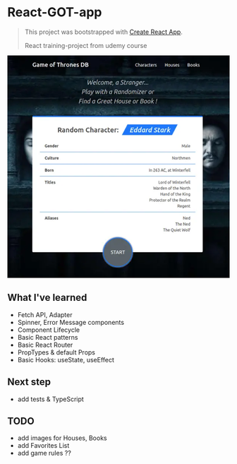 # React-GOT-app

> This project was bootstrapped with [Create React App](https://github.com/facebook/create-react-app).
>
> React training-project from udemy course

![preview-image](./preview.webp)

## What I've learned

- Fetch API, Adapter
- Spinner, Error Message components
- Component Lifecycle
- Basic React patterns
- Basic React Router
- PropTypes & default Props
- Basic Hooks: useState, useEffect

## Next step

- add tests & TypeScript

## TODO

- add images for Houses, Books
- add Favorites List
- add game rules ??
